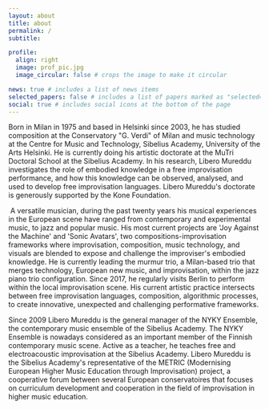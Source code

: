 ```yaml
---
layout: about
title: about
permalink: /
subtitle: 

profile:
  align: right
  image: prof_pic.jpg
  image_circular: false # crops the image to make it circular

news: true # includes a list of news items
selected_papers: false # includes a list of papers marked as "selected={true}"
social: true # includes social icons at the bottom of the page
---
```


Born in Milan in 1975 and based in Helsinki since 2003, he has studied composition at the Conservatory "G. Verdi" of Milan and music technology at the Centre for Music and Technology, Sibelius Academy, University of the Arts Helsinki. He is currently doing his artistic doctorate at the MuTri Doctoral School at the Sibelius Academy.  In his research, Libero Mureddu investigates the role of embodied knowledge in a free improvisation performance, and how this knowledge can be observed, analysed, and used to develop free improvisation languages. Libero Mureddu's doctorate is generously supported by the Kone Foundation.

​
A versatile musician, during the past twenty years his musical experiences in the European scene have ranged from contemporary and experimental music, to jazz and popular music. His most current projects are 'Joy Against the Machine' and 'Sonic Avatars', two compositions-improvisation frameworks where improvisation, composition, music technology, and visuals are blended to expose and challenge the improviser's embodied knowledge.  He is currently leading the murmur trio, a Milan-based trio that merges technology, European new music, and improvisation, within the jazz piano trio configuration. Since 2017, he regularly visits Berlin to perform within the local improvisation scene. His current artistic practice intersects between free improvisation languages, composition, algorithmic processes, to create innovative, unexpected and challenging performative frameworks.
 
Since 2009 Libero Mureddu is the general manager of the NYKY Ensemble, the contemporary music ensemble of the Sibelius Academy. The NYKY Ensemble is nowadays considered as an important member of the Finnish contemporary music scene.
Active as a teacher, he teaches free and electroacoustic improvisation at the Sibelius Academy. Libero Mureddu is the Sibelius Academy's representative of the METRIC (Modernising European Higher Music Education through Improvisation) project, a cooperative forum between several European conservatoires that focuses on curriculum development and cooperation in the field of improvisation in higher music education.

<!-- Write your biography here. Tell the world about yourself. Link to your favorite [subreddit](http://reddit.com). You can put a picture in, too. The code is already in, just name your picture `prof_pic.jpg` and put it in the `img/` folder.

Put your address / P.O. box / other info right below your picture. You can also disable any of these elements by editing `profile` property of the YAML header of your `_pages/about.md`. Edit `_bibliography/papers.bib` and Jekyll will render your [publications page](/al-folio/publications/) automatically.

Link to your social media connections, too. This theme is set up to use [Font Awesome icons](https://fontawesome.com/) and [Academicons](https://jpswalsh.github.io/academicons/), like the ones below. Add your Facebook, Twitter, LinkedIn, Google Scholar, or just disable all of them. -->
